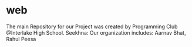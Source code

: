 # web
The main Repository for our Project was created by Programming Club @Interlake High School. 
Seekhna:
Our organization includes:
Aarnav Bhat, Rahul Peesa
